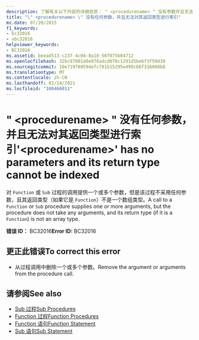 ```yaml
---
description: 了解有关以下内容的详细信息： " <procedurename> " 没有参数并且无法对其返回类型进行索引
title: "\" <procedurename> \" 没有任何参数，并且无法对其返回类型进行索引"
ms.date: 07/20/2015
f1_keywords:
- bc32016
- vbc32016
helpviewer_keywords:
- BC32016
ms.assetid: beead513-c237-4c04-8a18-56f075b84712
ms.openlocfilehash: 32bc97001a0e976adcd070c1291d5be6f3f59d39
ms.sourcegitcommit: 10e719780594efc781b15295e499c66f316068b8
ms.translationtype: MT
ms.contentlocale: zh-CN
ms.lasthandoff: 02/14/2021
ms.locfileid: "100466011"
---
```

# <a name="procedurename-has-no-parameters-and-its-return-type-cannot-be-indexed"></a><span data-ttu-id="3a217-103">" \<procedurename> " 没有任何参数，并且无法对其返回类型进行索引</span><span class="sxs-lookup"><span data-stu-id="3a217-103">'\<procedurename>' has no parameters and its return type cannot be indexed</span></span>

<span data-ttu-id="3a217-104">对 `Function` 或 `Sub` 过程的调用提供一个或多个参数，但是该过程不采用任何参数，且其返回类型（如果它是 `Function`）不是一个数组类型。</span><span class="sxs-lookup"><span data-stu-id="3a217-104">A call to a `Function` or `Sub` procedure supplies one or more arguments, but the procedure does not take any arguments, and its return type (if it is a `Function`) is not an array type.</span></span>  
  
 <span data-ttu-id="3a217-105">**错误 ID：** BC32016</span><span class="sxs-lookup"><span data-stu-id="3a217-105">**Error ID:** BC32016</span></span>  
  
## <a name="to-correct-this-error"></a><span data-ttu-id="3a217-106">更正此错误</span><span class="sxs-lookup"><span data-stu-id="3a217-106">To correct this error</span></span>  
  
- <span data-ttu-id="3a217-107">从过程调用中删除一个或多个参数。</span><span class="sxs-lookup"><span data-stu-id="3a217-107">Remove the argument or arguments from the procedure call.</span></span>  
  
## <a name="see-also"></a><span data-ttu-id="3a217-108">请参阅</span><span class="sxs-lookup"><span data-stu-id="3a217-108">See also</span></span>

- [<span data-ttu-id="3a217-109">Sub 过程</span><span class="sxs-lookup"><span data-stu-id="3a217-109">Sub Procedures</span></span>](../programming-guide/language-features/procedures/sub-procedures.md)
- [<span data-ttu-id="3a217-110">Function 过程</span><span class="sxs-lookup"><span data-stu-id="3a217-110">Function Procedures</span></span>](../programming-guide/language-features/procedures/function-procedures.md)
- [<span data-ttu-id="3a217-111">Function 语句</span><span class="sxs-lookup"><span data-stu-id="3a217-111">Function Statement</span></span>](../language-reference/statements/function-statement.md)
- [<span data-ttu-id="3a217-112">Sub 语句</span><span class="sxs-lookup"><span data-stu-id="3a217-112">Sub Statement</span></span>](../language-reference/statements/sub-statement.md)
